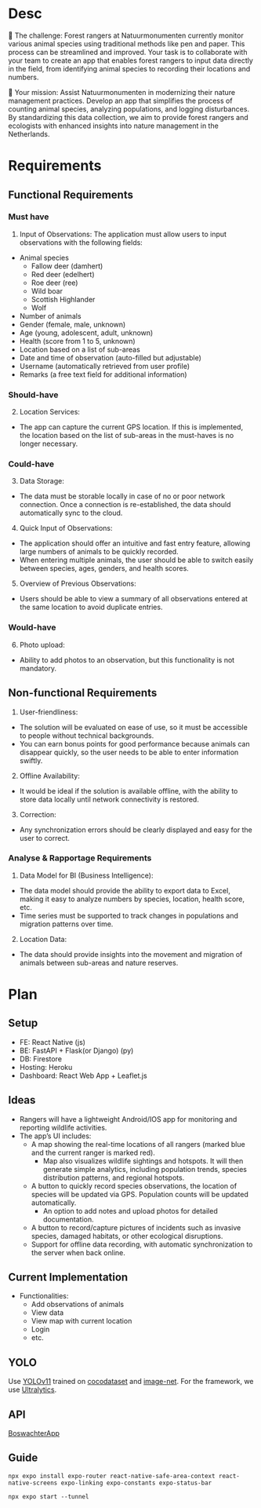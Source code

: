 # Desc

🔎 The challenge: Forest rangers at Natuurmonumenten currently monitor various animal species using traditional methods like pen and paper. This process can be streamlined and improved. Your task is to collaborate with your team to create an app that enables forest rangers to input data directly in the field, from identifying animal species to recording their locations and numbers.

🐾 Your mission: Assist Natuurmonumenten in modernizing their nature management practices. Develop an app that simplifies the process of counting animal species, analyzing populations, and logging disturbances. By standardizing this data collection, we aim to provide forest rangers and ecologists with enhanced insights into nature management in the Netherlands.

# Requirements
## Functional Requirements
### Must have
1. Input of Observations:
The application must allow users to input observations with the following fields:
* ﻿﻿Animal species
    * ﻿﻿Fallow deer (damhert)
    * Red deer (edelhert)
    * Roe deer (ree)
    * ﻿﻿Wild boar
    * Scottish Highlander
    * ﻿﻿Wolf
* ﻿﻿Number of animals
* ﻿﻿Gender (female, male, unknown)
* ﻿﻿Age (young, adolescent, adult, unknown)
* ﻿﻿Health (score from 1 to 5, unknown)
* ﻿﻿Location based on a list of sub-areas
* ﻿﻿Date and time of observation (auto-filled but adjustable)
* ﻿﻿Username (automatically retrieved from user profile)
* ﻿﻿Remarks (a free text field for additional information)
  
### Should-have
2. Location Services:
+ The app can capture the current GPS location. If this is implemented, the location based on the list of sub-areas in the must-haves is no longer necessary.

### Could-have

3. Data Storage:
+ The data must be storable locally in case of no or poor network connection. Once a connection is re-established, the data should automatically sync to the cloud.

4. Quick Input of Observations:
* ﻿﻿The application should offer an intuitive and fast entry feature, allowing large numbers of animals to be quickly recorded.
* ﻿﻿When entering multiple animals, the user should be able to switch easily between species, ages, genders, and health scores.

5. Overview of Previous Observations:
+ Users should be able to view a summary of all observations entered at the same location to avoid duplicate entries.

### Would-have
6. Photo upload:
+ Ability to add photos to an observation, but this functionality is not mandatory.

## Non-functional Requirements
1. User-friendliness:
* ﻿﻿The solution will be evaluated on ease of use, so it must be accessible to people without technical backgrounds.
* ﻿﻿You can earn bonus points for good performance because animals can disappear quickly, so the user needs to be able to enter information swiftly.
  
2. Offline Availability:
+ It would be ideal if the solution is available offline, with the ability to store data locally until network connectivity is restored.

3. Correction:
+ Any synchronization errors should be clearly displayed and easy for the user to correct.

### Analyse & Rapportage Requirements
1. Data Model for BI (Business Intelligence):
* ﻿﻿The data model should provide the ability to export data to Excel, making it easy to analyze numbers by species, location, health score, etc.
* ﻿﻿Time series must be supported to track changes in populations and migration patterns over time.
  
2. Location Data:
+ The data should provide insights into the movement and migration of animals between sub-areas and nature reserves.

# Plan

## Setup
- FE: React Native (js)
- BE: FastAPI + Flask(or Django) (py)
- DB: Firestore
- Hosting: Heroku
- Dashboard: React Web App + Leaflet.js

<!---
### Tech stack
- FE: React Native (js) / Flutter (Dart)
- BE: Node.js/Python
- DB:
    - SQLite + PostgreSQL with PostGIS (geospatial analysis)
    - Firestore (simple and realtime sync, firestore has offline storage already)
- Hosting: Firebase hosting/Heroku
- Dashboard: React Web App
- Tools: ggmapAPI + Leaflet.js + Tensorflow Lite/YOLO
--->

## Ideas

- Rangers will have a lightweight Android/IOS app for monitoring and reporting wildlife activities.
- The app’s UI includes:
    - A map showing the real-time locations of all rangers (marked blue and the current ranger is marked red).
        - Map also visualizes wildlife sightings and hotspots. It will then generate simple analytics, including population trends, species distribution patterns, and regional hotspots.
    - A button to quickly record species observations, the location of species will be updated via GPS. Population counts will be updated automatically.
        - An option to add notes and upload photos for detailed documentation.
    - A button to record/capture pictures of incidents such as invasive species, damaged habitats, or other ecological disruptions.
    - Support for offline data recording, with automatic synchronization to the server when back online.
<!---
    - A red alert button for emergencies like suspected or detected poaching activity.
- When a ranger presses the red button:
    - The app sends the ranger's GPS coordinates (longitude and latitude) to the central server.
    - The server updates all rangers' apps to display the shortest path to the danger location (highlighted in red), calculated using Dijkstra’s algorithm for navigating jungle paths.
- Additional environmental details, such as temperature and humidity.
--->

## Current Implementation

- Functionalities:
   - Add observations of animals
   - View data
   - View map with current location
   - Login
   - etc.

## YOLO

Use [YOLOv11](https://docs.ultralytics.com/models/yolo11/) trained on [cocodataset](cocodataset.org) and [image-net](https://www.image-net.org/). For the framework, we use [Ultralytics](https://github.com/ultralytics/ultralytics). 

## API

[BoswachterApp](https://github.com/thomaskamps/BoswachterApp)

## Guide

```
npx expo install expo-router react-native-safe-area-context react-native-screens expo-linking expo-constants expo-status-bar
```

```
npx expo start --tunnel
```


